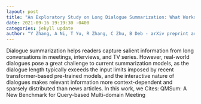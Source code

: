 ```yaml
--- 
layout: post 
title: "An Exploratory Study on Long Dialogue Summarization: What Works and What s Next" 
date: 2021-09-16 19:19:30 -0400 
categories: jekyll update 
author: "Y Zhang, A Ni, T Yu, R Zhang, C Zhu, B Deb - arXiv preprint arXiv , 2021" 
--- 
```

Dialogue summarization helps readers capture salient information from long conversations in meetings, interviews, and TV series. However, real-world dialogues pose a great challenge to current summarization models, as the dialogue length typically exceeds the input limits imposed by recent transformer-based pre-trained models, and the interactive nature of dialogues makes relevant information more context-dependent and sparsely distributed than news articles. In this work, we Cites: QMSum: A New Benchmark for Query-based Multi-domain Meeting